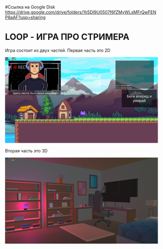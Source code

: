 #Ссылка на Google Disk
https://drive.google.com/drive/folders/1h5Dl9U0507f6fZMyWLsMFrQwFENP8aAF?usp=sharing

# LOOP - ИГРА ПРО СТРИМЕРА

Игра состоит из двух частей.
Первая часть это 2D

![](readme_images/2d_preview.png)

Вторая часть это 3D

![](readme_images/3d_preview.png)

